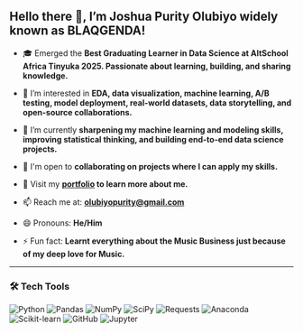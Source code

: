 ## Hello there 👋, I’m Joshua Purity Olubiyo widely known as BLAQGENDA!


- 🎓 Emerged the **Best Graduating Learner in Data Science at AltSchool Africa Tinyuka 2025. Passionate about learning, building, and sharing knowledge.**
 
- 👀 I’m interested in **EDA, data visualization, machine learning, A/B testing, model deployment, real-world datasets, data storytelling, and open-source collaborations.**
 
- 🌱 I’m currently **sharpening my machine learning and modeling skills, improving statistical thinking, and building end-to-end data science projects.**
 
- 💞️ I'm open to **collaborating on projects where I can apply my skills.**

- 🧠 Visit my **[portfolio](https://blaqgenda.cv/) to learn more about me.**
 
- 📫 Reach me at: **olubiyopurity@gmail.com**

- 😄 Pronouns: **He/Him**
 
- ⚡ Fun fact: **Learnt everything about the Music Business just because of my deep love for Music.**

---

### 🛠️ Tech Tools

![Python](https://img.shields.io/badge/Python-3776AB?style=for-the-badge&logo=python&logoColor=white)
![Pandas](https://img.shields.io/badge/Pandas-150458?style=for-the-badge&logo=pandas)
![NumPy](https://img.shields.io/badge/NumPy-013243?style=for-the-badge&logo=numpy)
![SciPy](https://img.shields.io/badge/SciPy-8CAAE6?style=for-the-badge&logo=scipy&logoColor=white)
![Requests](https://img.shields.io/badge/Requests-20232A?style=for-the-badge&logo=python&logoColor=white)
![Anaconda](https://img.shields.io/badge/Anaconda-44A833?style=for-the-badge&logo=anaconda&logoColor=white)
![Scikit-learn](https://img.shields.io/badge/Scikit--Learn-F7931E?style=for-the-badge&logo=scikit-learn&logoColor=white)
![GitHub](https://img.shields.io/badge/GitHub-100000?style=for-the-badge&logo=github&logoColor=white)
![Jupyter](https://img.shields.io/badge/Jupyter-F37626?style=for-the-badge&logo=jupyter&logoColor=white)




